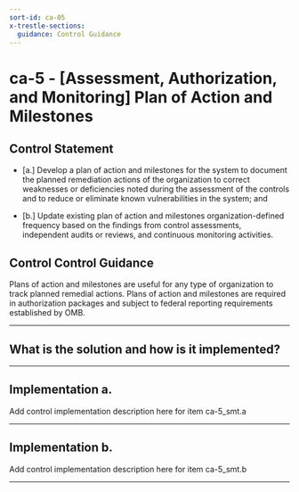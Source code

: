 ```yaml
---
sort-id: ca-05
x-trestle-sections:
  guidance: Control Guidance
---
```


# ca-5 - \[Assessment, Authorization, and Monitoring\] Plan of Action and Milestones

## Control Statement

- \[a.\] Develop a plan of action and milestones for the system to document the planned remediation actions of the organization to correct weaknesses or deficiencies noted during the assessment of the controls and to reduce or eliminate known vulnerabilities in the system; and

- \[b.\] Update existing plan of action and milestones organization-defined frequency based on the findings from control assessments, independent audits or reviews, and continuous monitoring activities.

## Control Control Guidance

Plans of action and milestones are useful for any type of organization to track planned remedial actions. Plans of action and milestones are required in authorization packages and subject to federal reporting requirements established by OMB.

______________________________________________________________________

## What is the solution and how is it implemented?

<!-- Please leave this section blank and enter implementation details in the parts below. -->

______________________________________________________________________

## Implementation a.

Add control implementation description here for item ca-5_smt.a

______________________________________________________________________

## Implementation b.

Add control implementation description here for item ca-5_smt.b

______________________________________________________________________
